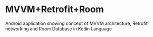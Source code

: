 # MVVM+Retrofit+Room
 Android application showing concept of MVVM architecture, Retrofit networking and Room Database in Kotlin Language
